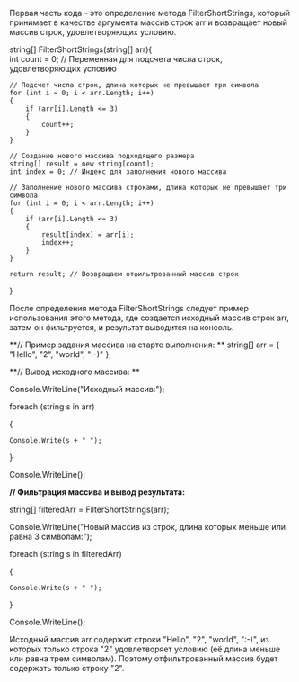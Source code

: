 Первая часть кода - это определение метода FilterShortStrings, который принимает в качестве аргумента массив строк arr и возвращает новый массив строк, удовлетворяющих условию.

string[] FilterShortStrings(string[] arr){   
    int count = 0; // Переменная для подсчета числа строк, удовлетворяющих условию
    
    // Подсчет числа строк, длина которых не превышает три символа
    for (int i = 0; i < arr.Length; i++)
    {
        if (arr[i].Length <= 3)
        {
            count++;
        }
    }
    
    // Создание нового массива подходящего размера
    string[] result = new string[count];
    int index = 0; // Индекс для заполнения нового массива
    
    // Заполнение нового массива строками, длина которых не превышает три символа
    for (int i = 0; i < arr.Length; i++)
    {
        if (arr[i].Length <= 3)
        {
            result[index] = arr[i];
            index++;
        }
    }
    
    return result; // Возвращаем отфильтрованный массив строк
}


После определения метода FilterShortStrings следует пример использования этого метода, где создается исходный массив строк arr, затем он фильтруется, и результат выводится на консоль.

**// Пример задания массива на старте выполнения: 
**
string[] arr = { "Hello", "2", "world", ":-)" };

**// Вывод исходного массива: **

Console.WriteLine("Исходный массив:");

foreach (string s in arr)

{
    
    Console.Write(s + " ");

}

Console.WriteLine();

**// Фильтрация массива и вывод результата:**

string[] filteredArr = FilterShortStrings(arr);

Console.WriteLine("Новый массив из строк, длина которых меньше или равна 3 символам:");

foreach (string s in filteredArr)

{
    
    Console.Write(s + " ");

}

Console.WriteLine();

Исходный массив arr содержит строки "Hello", "2", "world", ":-)", из которых только строка "2" удовлетворяет условию (её длина меньше или равна трем символам). Поэтому отфильтрованный массив будет содержать только строку "2".





